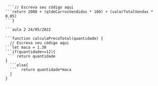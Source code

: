```function calculaSalario(qtdeCarrosVendidos, valorTotalVendas) {
 ```// Escreva seu código aqui
```return 2000 + (qtdeCarrosVendidos * 100) + (valorTotalVendas * 0.05)
```}

```aula 2 24/05/2022

```function calculaPrecoTotal(quantidade) {
  // Escreva seu código aqui
```let maca = 1.30
```if(quantidade>=12){
 ``` return quantidade
}
  ```else{
  ```  return quantidade*maca
  }
}